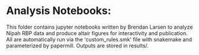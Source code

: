 # Analysis Notebooks:

This folder contains jupyter notebooks written by Brendan Larsen to analyze Nipah RBP data and produce altair figures for interactivity and publication. All are automatically run via the 'custom_rules.smk' file with snakemake and parameterized by papermill. Outputs are stored in results/.
